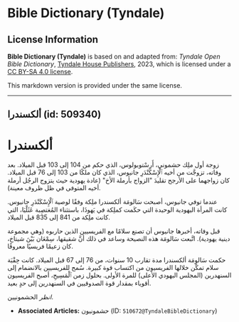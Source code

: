 # Bible Dictionary (Tyndale)

## License Information

**Bible Dictionary (Tyndale)** is based on and adapted from: _Tyndale Open Bible Dictionary_, [Tyndale House Publishers](https://tyndaleopenresources.com/), 2023, which is licensed under a [CC BY-SA 4.0 license](https://creativecommons.org/licenses/by-sa/4.0/legalcode.en).

This markdown version is provided under the same license.



--------------------------------

## ألكسندرا (id: 509340)

ألكسندرا
========

زوجة أول ملِك حشموني، أَرِسْتوبولوس، الذي حكم من 104 إلى 103 قبل الميلاد. بعد وفاته، تزوجَّت من أخيه ٱلْإِسْكَنْدَرِ جانيوس، الذي كان ملكًا من 103 إلى 76 قبل الميلاد. كان زواجهما على الأرجح تقليدَ "الزواج بأرملة الأخ" (عادة يهودية حيث يتزوج الرجُل أرملة أخيه المتوفى في ظل ظروف معينة).

عندما توفي جانيوس، أصبحت سَالومَة ألكسندرا ملِكة وفقًا لوصية ٱلْإِسْكَنْدَرِ جانيوس. كانت المرأة اليهودية الوحيدة التي حكَمت كملِكة في يَهوذَا، باستثناء المُغتصِبة عَثَلْيَا، التي كانت ملِكة من 841 إلى 835 قبل الميلاد.

قبل وفاته، أخبرها جانيوس أن تصنع سلامًا مع الفريسيين الذين حاربوه (وهي مجموعة دينية يهودية). اتَّبعت سَالومَة هذه النصيحة وساعد في ذلك أنَّ شقيقها، سِمْعَان بَيْنَ شيتاخ، كان زعيمًا فريسيًا معروفًا.

حكمت سَالومَة ألكسندرا مدة تقارب 10 سنوات، من 76 إلى 67 قبل الميلاد. كانت حِقْبَة سلام تمكَّن خلالها الفريسيون من اكتساب قوة كبيرة. سُمح للفريسيين بالانضمام إلى السنهدرين (المجلس اليهودي الأعلى) للمرة الأولى. بحلول زمن ٱلْمَسِيحِ، أصبح الفريسيون أقوياء بمقدار قوة الصدوقيين في السنهدرين إلى حدٍ بعيد.

*انظر* الحشمونيين.

* **Associated Articles:** حشمونيون (ID: `510672@TyndaleBibleDictionary`)

